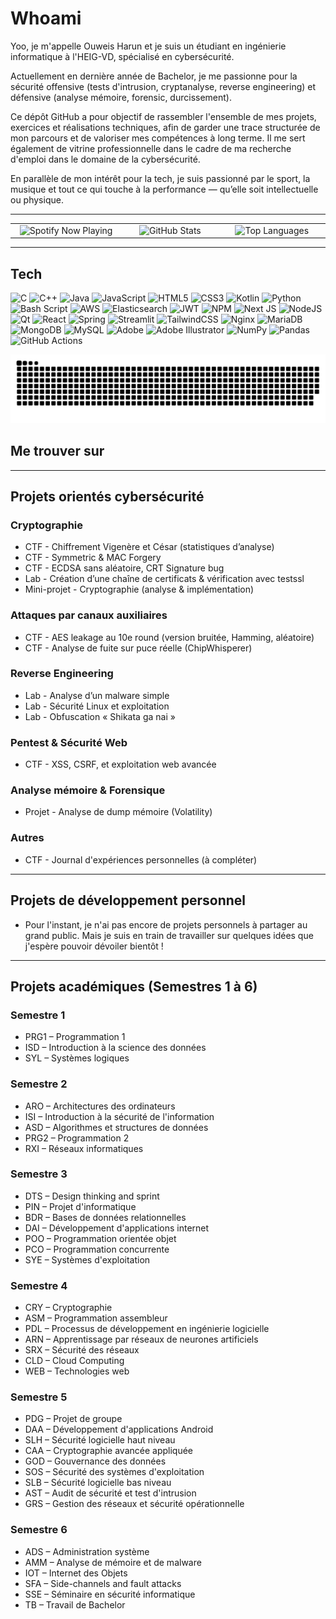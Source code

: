 
# Whoami

Yoo, je m'appelle Ouweis Harun et je suis un étudiant en ingénierie informatique à l'HEIG-VD, spécialisé en cybersécurité.

Actuellement en dernière année de Bachelor, je me passionne pour la sécurité offensive (tests d'intrusion, cryptanalyse, reverse engineering) et défensive (analyse mémoire, forensic, durcissement).  

Ce dépôt GitHub a pour objectif de rassembler l'ensemble de mes projets, exercices et réalisations techniques, afin de garder une trace structurée de mon parcours et de valoriser mes compétences à long terme. Il me sert également de vitrine professionnelle dans le cadre de ma recherche d'emploi dans le domaine de la cybersécurité.

En parallèle de mon intérêt pour la tech, je suis passionné par le sport, la musique et tout ce qui touche à la performance — qu’elle soit intellectuelle ou physique.

---

<!-- Widgets (Spotify + GitHub) - version équilibrée -->
<table>
  <tr>
    <td align="center" width="360">
      <picture>
        <source media="(prefers-color-scheme: dark)" srcset="https://novatorem-pv.vercel.app/api/spotify?background_color=0d1117&border_color=ffffff" />
        <source media="(prefers-color-scheme: light)" srcset="https://novatorem-pv.vercel.app/api/spotify?background_color=ffffff&border_color=000000" />
        <img src="https://novatorem-pv.vercel.app/api/spotify?background_color=ffffff&border_color=000000" alt="Spotify Now Playing" height="160" />
      </picture>
    </td>
    <td align="center" width="300">
      <img src="https://github-readme-stats.vercel.app/api?username=Tobi2o&theme=default&hide_border=false&include_all_commits=true&count_private=true" height="160" alt="GitHub Stats" />
    </td>
    <td align="center" width="300">
      <img src="https://github-readme-stats.vercel.app/api/top-langs/?username=Tobi2o&theme=default&hide_border=false&include_all_commits=true&count_private=true&layout=compact" height="160" alt="Top Languages" />
    </td>
  </tr>
</table>


---

## Tech

![C](https://img.shields.io/badge/c-%2300599C.svg?style=for-the-badge&logo=c&logoColor=white) ![C++](https://img.shields.io/badge/c++-%2300599C.svg?style=for-the-badge&logo=c%2B%2B&logoColor=white) ![Java](https://img.shields.io/badge/java-%23ED8B00.svg?style=for-the-badge&logo=openjdk&logoColor=white) ![JavaScript](https://img.shields.io/badge/javascript-%23323330.svg?style=for-the-badge&logo=javascript&logoColor=%23F7DF1E) ![HTML5](https://img.shields.io/badge/html5-%23E34F26.svg?style=for-the-badge&logo=html5&logoColor=white) ![CSS3](https://img.shields.io/badge/css3-%231572B6.svg?style=for-the-badge&logo=css3&logoColor=white) ![Kotlin](https://img.shields.io/badge/kotlin-%237F52FF.svg?style=for-the-badge&logo=kotlin&logoColor=white) ![Python](https://img.shields.io/badge/python-3670A0?style=for-the-badge&logo=python&logoColor=ffdd54) ![Bash Script](https://img.shields.io/badge/bash_script-%23121011.svg?style=for-the-badge&logo=gnu-bash&logoColor=white) ![AWS](https://img.shields.io/badge/AWS-%23FF9900.svg?style=for-the-badge&logo=amazon-aws&logoColor=white) ![Elasticsearch](https://img.shields.io/badge/elasticsearch-%230377CC.svg?style=for-the-badge&logo=elasticsearch&logoColor=white) ![JWT](https://img.shields.io/badge/JWT-black?style=for-the-badge&logo=JSON%20web%20tokens) ![NPM](https://img.shields.io/badge/NPM-%23CB3837.svg?style=for-the-badge&logo=npm&logoColor=white) ![Next JS](https://img.shields.io/badge/Next-black?style=for-the-badge&logo=next.js&logoColor=white) ![NodeJS](https://img.shields.io/badge/node.js-6DA55F?style=for-the-badge&logo=node.js&logoColor=white) ![Qt](https://img.shields.io/badge/Qt-%23217346.svg?style=for-the-badge&logo=Qt&logoColor=white) ![React](https://img.shields.io/badge/react-%2320232a.svg?style=for-the-badge&logo=react&logoColor=%2361DAFB) ![Spring](https://img.shields.io/badge/spring-%236DB33F.svg?style=for-the-badge&logo=spring&logoColor=white) ![Streamlit](https://img.shields.io/badge/Streamlit-%23FE4B4B.svg?style=for-the-badge&logo=streamlit&logoColor=white) ![TailwindCSS](https://img.shields.io/badge/tailwindcss-%2338B2AC.svg?style=for-the-badge&logo=tailwind-css&logoColor=white) ![Nginx](https://img.shields.io/badge/nginx-%23009639.svg?style=for-the-badge&logo=nginx&logoColor=white) ![MariaDB](https://img.shields.io/badge/MariaDB-003545?style=for-the-badge&logo=mariadb&logoColor=white) ![MongoDB](https://img.shields.io/badge/MongoDB-%234ea94b.svg?style=for-the-badge&logo=mongodb&logoColor=white) ![MySQL](https://img.shields.io/badge/mysql-4479A1.svg?style=for-the-badge&logo=mysql&logoColor=white) ![Adobe](https://img.shields.io/badge/adobe-%23FF0000.svg?style=for-the-badge&logo=adobe&logoColor=white) ![Adobe Illustrator](https://img.shields.io/badge/adobe%20illustrator-%23FF9A00.svg?style=for-the-badge&logo=adobe%20illustrator&logoColor=white) ![NumPy](https://img.shields.io/badge/numpy-%23013243.svg?style=for-the-badge&logo=numpy&logoColor=white) ![Pandas](https://img.shields.io/badge/pandas-%23150458.svg?style=for-the-badge&logo=pandas&logoColor=white) ![GitHub Actions](https://img.shields.io/badge/github%20actions-%232671E5.svg?style=for-the-badge&logo=githubactions&logoColor=white)

<picture>
  <source media="(prefers-color-scheme: dark)" srcset="https://raw.githubusercontent.com/tobiasmeyhoefer/tobiasmeyhoefer/output/github-snake-dark.svg" />
  <source media="(prefers-color-scheme: light)" srcset="https://raw.githubusercontent.com/Tobi2o/Tobi2o/output/github-snake.svg" />
  <img alt="github-snake" src="https://raw.githubusercontent.com/Tobi2o/Tobi2o/output/github-snake.svg" />
</picture>

## Me trouver sur

<div align="left">
  <!-- Logos sociaux -->
</div>

---


## Projets orientés cybersécurité

### Cryptographie

- CTF - Chiffrement Vigenère et César (statistiques d’analyse)
- CTF - Symmetric & MAC Forgery
- CTF - ECDSA sans aléatoire, CRT Signature bug
- Lab - Création d’une chaîne de certificats & vérification avec testssl
- Mini-projet - Cryptographie (analyse & implémentation)

### Attaques par canaux auxiliaires

- CTF - AES leakage au 10e round (version bruitée, Hamming, aléatoire)
- CTF - Analyse de fuite sur puce réelle (ChipWhisperer)

### Reverse Engineering

- Lab - Analyse d’un malware simple
- Lab - Sécurité Linux et exploitation
- Lab - Obfuscation « Shikata ga nai »

### Pentest & Sécurité Web

- CTF - XSS, CSRF, et exploitation web avancée

### Analyse mémoire & Forensique

- Projet - Analyse de dump mémoire (Volatility)

### Autres

- CTF - Journal d'expériences personnelles (à compléter)

---

## Projets de développement personnel

- Pour l'instant, je n'ai pas encore de projets personnels à partager au grand public.   Mais je suis en train de travailler sur quelques idées que j'espère pouvoir dévoiler bientôt !

---

## Projets académiques (Semestres 1 à 6)

### Semestre 1

- PRG1 – Programmation 1
- ISD – Introduction à la science des données
- SYL – Systèmes logiques

### Semestre 2

- ARO – Architectures des ordinateurs
- ISI – Introduction à la sécurité de l'information
- ASD – Algorithmes et structures de données
- PRG2 – Programmation 2
- RXI – Réseaux informatiques

### Semestre 3

- DTS – Design thinking and sprint
- PIN – Projet d'informatique
- BDR – Bases de données relationnelles
- DAI – Développement d'applications internet
- POO – Programmation orientée objet
- PCO – Programmation concurrente
- SYE – Systèmes d'exploitation

### Semestre 4

- CRY – Cryptographie
- ASM – Programmation assembleur
- PDL – Processus de développement en ingénierie logicielle
- ARN – Apprentissage par réseaux de neurones artificiels
- SRX – Sécurité des réseaux
- CLD – Cloud Computing
- WEB – Technologies web

### Semestre 5

- PDG – Projet de groupe
- DAA – Développement d'applications Android
- SLH – Sécurité logicielle haut niveau
- CAA – Cryptographie avancée appliquée
- GOD – Gouvernance des données
- SOS – Sécurité des systèmes d'exploitation
- SLB – Sécurité logicielle bas niveau
- AST – Audit de sécurité et test d'intrusion
- GRS – Gestion des réseaux et sécurité opérationnelle

### Semestre 6

- ADS – Administration système
- AMM – Analyse de mémoire et de malware
- IOT – Internet des Objets
- SFA – Side-channels and fault attacks
- SSE – Séminaire en sécurité informatique
- TB – Travail de Bachelor

